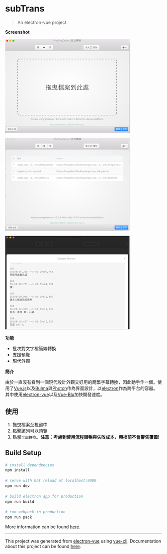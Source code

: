 # subTrans

> An electron-vue project

**Screenshot**

![empty_state](screenshot/empty_state.png)

![empty_state](screenshot/table_state.png)

![preview_state](screenshot/preview_state.png)

**功能**

* 批次對文字檔簡繁轉換
* 支援預覽
* 現代外觀

**簡介**

由於一直沒有看到一個現代設計外觀又好用的簡繁字幕轉換，因此動手作一個。使用了[Vue.js](vuejs.org)以及[Bulma](bulma.io)與[Photon](http://photonkit.com/)作為界面設計，以[electron](electron.atom.io)作為跨平台的容器。其中使用[electron-vue](https://github.com/SimulatedGREG/electron-vue)以及[Vue-Blu](https://chenz24.github.io/vue-blu/)加快開發速度。

## 使用

1. 拖曳檔案至視窗中
2. 點擊該列可以預覽
3. 點擊`全部轉換`。__注意：考慮到使用流程順暢與失敗成本，轉換前不會警告覆蓋!__


## Build Setup

``` bash
# install dependencies
npm install

# serve with hot reload at localhost:9080
npm run dev

# build electron app for production
npm run build

# run webpack in production
npm run pack
```
More information can be found [here](https://simulatedgreg.gitbooks.io/electron-vue/content/docs/npm_scripts.html).

---

This project was generated from [electron-vue](https://github.com/SimulatedGREG/electron-vue) using [vue-cli](https://github.com/vuejs/vue-cli). Documentation about this project can be found [here](https://simulatedgreg.gitbooks.io/electron-vue/content/index.html).
